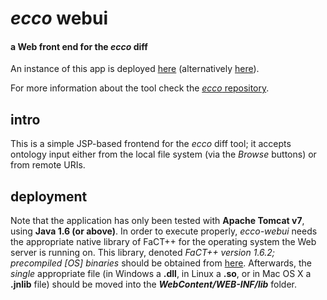 *ecco* webui
====

#### a Web front end for the *ecco* diff ####

An instance of this app is deployed [here](http://owl.cs.manchester.ac.uk/diff) (alternatively [here](http://rpc440.cs.man.ac.uk:8080/diff)).

For more information about the tool check the [*ecco* repository](https://github.com/rsgoncalves/ecco).


intro
--------------------
This is a simple JSP-based frontend for the *ecco* diff tool; it accepts ontology input either from the local file system (via the *Browse* buttons) or from remote URIs.


deployment
--------------------
Note that the application has only been tested with **Apache Tomcat v7**, using **Java 1.6 (or above)**. In order to execute properly, *ecco-webui* needs the appropriate native library of FaCT++ for the operating system the Web server is running on. This library, denoted *FaCT++ version 1.6.2; precompiled [OS] binaries* should be obtained from [here](https://code.google.com/p/factplusplus/downloads/list). Afterwards, the *single* appropriate file (in Windows a **.dll**, in Linux a **.so**, or in Mac OS X a **.jnlib** file) should be moved into the **_WebContent/WEB-INF/lib_** folder.

